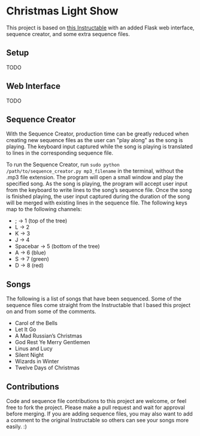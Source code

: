 # Christmas Light Show
This project is based on [this Instructable](http://www.instructables.com/id/Raspberry-Pi-Christmas-Tree-Light-Show/) with an added Flask web interface, sequence creator, and some extra sequence files.

## Setup
TODO

## Web Interface
TODO

## Sequence Creator
With the Sequence Creator, production time can be greatly reduced when creating new sequence files as the user can "play along" as the song is playing. The keyboard input captured while the song is playing is translated to lines in the corresponding sequence file.

To run the Sequence Creator, run `sudo python /path/to/sequence_creator.py mp3_filename` in the terminal, without the .mp3 file extension. The program will open a small window and play the specified song. As the song is playing, the program will accept user input from the keyboard to write lines to the song’s sequence file. Once the song is finished playing, the user input captured during the duration of the song will be merged with existing lines in the sequence file. The following keys map to the following channels:
- ; -> 1 (top of the tree)
- L -> 2
- K -> 3
- J -> 4
- Spacebar -> 5 (bottom of the tree)
- A -> 6 (blue)
- S -> 7 (green)
- D -> 8 (red)

## Songs
The following is a list of songs that have been sequenced. Some of the sequence files come straight from the Instructable that I based this project on and from some of the comments.
- Carol of the Bells
- Let It Go
- A Mad Russian’s Christmas
- God Rest Ye Merry Gentlemen
- Linus and Lucy
- Silent Night
- Wizards in Winter
- Twelve Days of Christmas

## Contributions
Code and sequence file contributions to this project are welcome, or feel free to fork the project. Please make a pull request and wait for approval before merging. If you are adding sequence files, you may also want to add a comment to the original Instructable so others can see your songs more easily. :)

